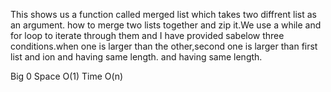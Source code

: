 This shows us a function called merged list which takes two diffrent list as an argument. how to merge two lists together and zip it.We use a while and for loop to iterate through them and I have provided sabelow three conditions.when one is larger than the other,second one is larger than first list and 
ion
and having same length.
and having same length.

Big 0
Space O(1)
Time O(n)


